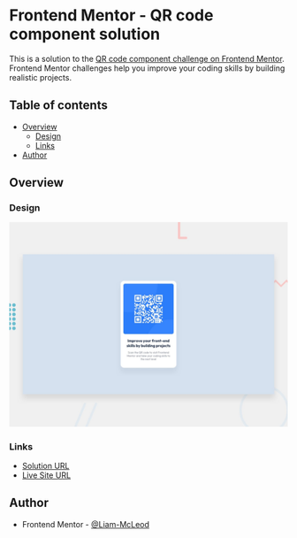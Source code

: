 # Frontend Mentor - QR code component solution

This is a solution to the [QR code component challenge on Frontend Mentor](https://www.frontendmentor.io/challenges/qr-code-component-iux_sIO_H). Frontend Mentor challenges help you improve your coding skills by building realistic projects. 

## Table of contents

- [Overview](#overview)
  - [Design](#design)
  - [Links](#links)
- [Author](#author)

## Overview

### Design

![Design preview for the QR code component coding challenge](./design/desktop-preview.jpg)

### Links

-  [Solution URL](https://www.frontendmentor.io/solutions/qr-code-component-4BsDe4QGnm)
-  [Live Site URL](https://liam-mcleod.github.io/FrontendMentor-QR-Code-Component/)

## Author
- Frontend Mentor - [@Liam-McLeod](https://www.frontendmentor.io/profile/Liam-McLeod)

